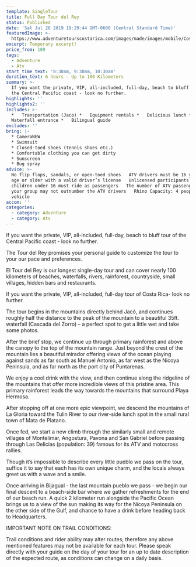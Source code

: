 ```yaml
---
template: SingleTour
title: Full Day Tour del Rey
status: Published
date: 'Sat Jul 20 2019 19:29:44 GMT-0600 (Central Standard Time)'
featuredImage: >-
  https://www.adventuretourscostarica.com/images/made/images/mobile/Costa-Rica-Tours-Mobile_320_250_c1.jpg
excerpt: Temporary excerpt!
price_from: 189
tags:
  - Adventure
  - Atv
start_time_text: '8:30am, 9:30am, 10:30am'
duration_text: 6 hours - Up to 100 Kilometers
summary: >-
  If you want the private, VIP, all-included, full-day, beach to bluff tour of
  the Central Pacific coast - look no further.
highlights: ''
highlights2: ''
includes: >-
  *   Transportation (Jaco) *   Equipment rentals *   Delicious lunch *  
  Waterfall entrance *   Bilingual guide
excludes: ''
bring: |-
  * CameraNEW
  * Swimsuit    
  * Closed-toed shoes (tennis shoes etc.)
  * Comfortable clothing you can get dirty    
  * Sunscreen  
  * Bug spray
advice: >-
  No flip flops, sandals, or open-toed shoes   ATV drivers must be 16 years of
  age or older with a valid driver’s license   Unlicensed participants and
  children under 16 must ride as passengers   The number of ATV passengers in
  your group may not outnumber the ATV drivers   Rhino Capacity: 4 people per
  vehicle
accom: ''
categories:
  - category: Adventure
  - category: Atv
---
```

If you want the private, VIP, all-included, full-day, beach to bluff tour of the Central Pacific coast - look no further.

The Tour del Rey promises your personal guide to customize the tour to your our pace and preferences.

El Tour del Rey is our longest single-day tour and can cover nearly 100 kilometers of beaches, waterfalls, rivers, rainforest, countryside, small villages, hidden bars and restaurants.

If you want the private, VIP, all-included, full-day tour of Costa Rica- look no further.

The tour begins in the mountains directly behind Jacó, and continues roughly half the distance to the peak of the mountain to a beautiful 35ft. waterfall (Cascada del Zorro) – a perfect spot to get a little wet and take some photos.

After the brief stop, we continue up through primary rainforest and above the canopy to the top of the mountain range. Just beyond the crest of the mountain lies a beautiful mirador offering views of the ocean playing against sands as far south as Manuel Antonio, as far west as the Nicoya Peninsula, and as far north as the port city of Puntarenas.

We enjoy a cool drink with the view, and then continue along the ridgeline of the mountains that offer more incredible views of this pristine area. This primary rainforest leads the way towards the mountains that surround Playa Hermosa.

After stopping off at one more epic viewpoint, we descend the mountains of La Gloria toward the Tulin River to our river-side lunch spot in the small rural town of Mata de Platano.

Once fed, we start a new climb through the similarly small and remote villages of Montelimar, Angostura, Pavona and San Gabriel before passing through Las Delicias (population: 39) famous for its ATV and motocross rallies.

Though it’s impossible to describe every little pueblo we pass on the tour, suffice it to say that each has its own unique charm, and the locals always greet us with a wave and a smile.

Once arriving in Bijagual - the last mountain pueblo we pass - we begin our final descent to a beach-side bar where we gather refreshments for the end of our beach run. A quick 2 kilometer run alongside the Pacific Ocean brings us to a view of the sun making its way for the Nicoya Peninsula on the other side of the Gulf, and chance to have a drink before heading back to Headquarters.

IMPORTANT NOTE ON TRAIL CONDITIONS:

Trail conditions and rider ability may alter routes; therefore any above mentioned features may not be available for each tour. Please speak directly with your guide on the day of your tour for an up to date description of the expected route, as conditions can change on a daily basis.
